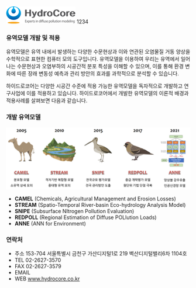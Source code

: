 
![CI](./images/HydroCore_Eng.png)
1234

### 유역모델 개발 및 적용

유역모델은 유역 내에서 발생하는 다양한 수문현상과 이와 연관된 오염물질 거동 양상을 수학적으로 표현한 컴퓨터 모의 도구입니다. 유역모델을 이용하여 우리는 유역에서 일어나는 수문현상과 오염부하의 시공간적 분포 특성을 이해할 수 있으며, 이를 통해 환경 변화에 따른 장래 변동성 예측과 관리 방안의 효과를 과학적으로 분석할 수 있습니다.

하이드로코어는 다양한 시공간 수준에 적용 가능한 유역모델을 독자적으로 개발하고 연구사업에 이를 적용하고 있습니다. 하이드로코어에서 개발한 유역모델의 이론적 배경과 적용사례를 살펴보면 다음과 같습니다.

### 개발 유역모델

![Models](./images/models.jpg)

- **CAMEL** (Chemicals, Agricultural Management and Erosion Losses)
- **STREAM** (Spatio-Temporal River-basin Eco-hydrology Analysis Model)
- **SNIPE** (Subsurface NItrogen Pollution Evaluation)
- **REDPOLL** (Regional Estimation of Diffuse POLlution Loads)
- **ANNE** (ANN for Environment)


### 연락처

- 주소	153-704 서울특별시 금천구 가산디지털1로 219 벽산디지털밸리6차 1104호
- TEL	02-2627-3570
- FAX	02-2627-3579
- EMAIL	
- WEB	www.hydrocore.co.kr
